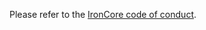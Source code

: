 Please refer to the [IronCore code of conduct](https://ironcore-dev.github.io/documentation/contribute/overview/#code-of-conduct).